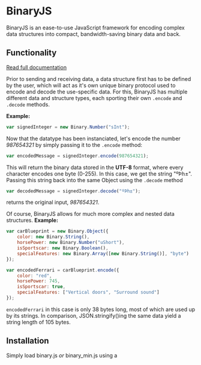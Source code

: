 # BinaryJS
BinaryJS is an ease-to-use JavaScript framework for encoding complex data structures into compact, bandwidth-saving binary data and back.

## Functionality
[Read full documentation](./ref/reference.md)

Prior to sending and receiving data, a data structure first has to be defined by the user, which will act as it's own unique binary protocol used to encode and decode the use-specific data. For this, BinaryJS has multiple different data and structure types, each sporting their own `.encode` and `.decode` methods.

**Example:**
```javascript
var signedInteger = new Binary.Number("sInt");
```
Now that the datatype has been instanciated, let's encode the number *987654321* by simply passing it to the `.encode` method:
```javascript
var encodedMessage = signedInteger.encode(987654321);
```
This will return the binary data stored in the **UTF-8** format, where every character encodes one byte (0-255). In this case, we get the string "ºÞh±". Passing this string back into the same Object using the `.decode` method
```javascript
var decodedMessage = signedInteger.decode("ºÞh±");
```
returns the original input, *987654321*.

Of course, BinaryJS allows for much more complex and nested data structures. 
**Example:**
```javascript
var carBlueprint = new Binary.Object({
    color: new Binary.String(),
    horsePower: new Binary.Number("uShort"),
    isSportscar: new Binary.Boolean(),
    specialFeatures: new Binary.Array([new Binary.String()], "byte")
});

var encodedFerrari = carBlueprint.encode({
    color: "red",
    horsePower: 745,
    isSportscar: true,
    specialFeatures: ["Vertical doors", "Surround sound"]
});
```
`encodedFerrari` in this case is only 38 bytes long, most of which are used up by its strings. In comparison, JSON.stringify()ing the same data yield a string length of 105 bytes.

## Installation
Simply load binary.js *or* binary_min.js using a <script> tag or require it using Node.
